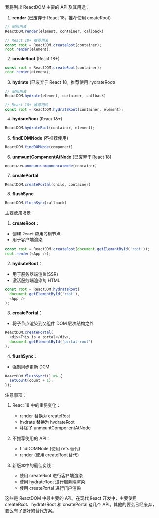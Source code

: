 我将列出 ReactDOM 主要的 API 及其用途：

1. **render** (已废弃于 React 18，推荐使用 createRoot)
```javascript
// 旧版用法
ReactDOM.render(element, container, callback)

// React 18+ 推荐用法
const root = ReactDOM.createRoot(container);
root.render(element);
```

2. **createRoot** (React 18+)
```javascript
const root = ReactDOM.createRoot(container);
root.render(element);
```

3. **hydrate** (已废弃于 React 18，推荐使用 hydrateRoot)
```javascript
// 旧版用法
ReactDOM.hydrate(element, container, callback)

// React 18+ 推荐用法
const root = ReactDOM.hydrateRoot(container, element);
```

4. **hydrateRoot** (React 18+)
```javascript
ReactDOM.hydrateRoot(container, element);
```

5. **findDOMNode** (不推荐使用)
```javascript
ReactDOM.findDOMNode(component)
```

6. **unmountComponentAtNode** (已废弃于 React 18)
```javascript
ReactDOM.unmountComponentAtNode(container)
```

7. **createPortal**
```javascript
ReactDOM.createPortal(child, container)
```

8. **flushSync**
```javascript
ReactDOM.flushSync(callback)
```

主要使用场景：

1. **createRoot**：
- 创建 React 应用的根节点
- 用于客户端渲染
```javascript
const root = ReactDOM.createRoot(document.getElementById('root'));
root.render(<App />);
```

2. **hydrateRoot**：
- 用于服务器端渲染(SSR)
- 激活服务端渲染的 HTML
```javascript
const root = ReactDOM.hydrateRoot(
  document.getElementById('root'),
  <App />
);
```

3. **createPortal**：
- 将子节点渲染到父组件 DOM 层次结构之外
```javascript
ReactDOM.createPortal(
  <div>This is a portal</div>,
  document.getElementById('portal-root')
);
```

4. **flushSync**：
- 强制同步更新 DOM
```javascript
ReactDOM.flushSync(() => {
  setCount(count + 1);
});
```

注意事项：

1. React 18 中的重要变化：
   - render 替换为 createRoot
   - hydrate 替换为 hydrateRoot
   - 移除了 unmountComponentAtNode

2. 不推荐使用的 API：
   - findDOMNode (使用 refs 替代)
   - render (使用 createRoot 替代)

3. 新版本中的最佳实践：
   - 使用 createRoot 进行客户端渲染
   - 使用 hydrateRoot 进行服务端渲染
   - 使用 createPortal 进行门户渲染

这些是 ReactDOM 中最主要的 API。在现代 React 开发中，主要使用 createRoot、hydrateRoot 和 createPortal 这几个 API。其他的要么已经废弃，要么有了更好的替代方案。